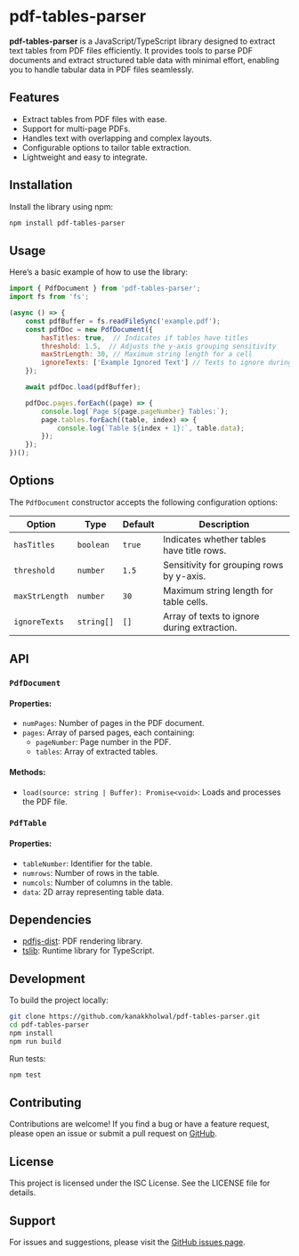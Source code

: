 # pdf-tables-parser

**pdf-tables-parser** is a JavaScript/TypeScript library designed to extract text tables from PDF files efficiently. It provides tools to parse PDF documents and extract structured table data with minimal effort, enabling you to handle tabular data in PDF files seamlessly.

## Features

- Extract tables from PDF files with ease.
- Support for multi-page PDFs.
- Handles text with overlapping and complex layouts.
- Configurable options to tailor table extraction.
- Lightweight and easy to integrate.

## Installation

Install the library using npm:

```bash
npm install pdf-tables-parser
```

## Usage

Here’s a basic example of how to use the library:

```javascript
import { PdfDocument } from 'pdf-tables-parser';
import fs from 'fs';

(async () => {
    const pdfBuffer = fs.readFileSync('example.pdf');
    const pdfDoc = new PdfDocument({
        hasTitles: true,  // Indicates if tables have titles
        threshold: 1.5,  // Adjusts the y-axis grouping sensitivity
        maxStrLength: 30, // Maximum string length for a cell
        ignoreTexts: ['Example Ignored Text'] // Texts to ignore during extraction
    });

    await pdfDoc.load(pdfBuffer);

    pdfDoc.pages.forEach((page) => {
        console.log(`Page ${page.pageNumber} Tables:`);
        page.tables.forEach((table, index) => {
            console.log(`Table ${index + 1}:`, table.data);
        });
    });
})();
```

## Options

The `PdfDocument` constructor accepts the following configuration options:

| Option          | Type      | Default       | Description                                  |
|-----------------|-----------|---------------|----------------------------------------------|
| `hasTitles`     | `boolean` | `true`        | Indicates whether tables have title rows.   |
| `threshold`     | `number`  | `1.5`         | Sensitivity for grouping rows by y-axis.    |
| `maxStrLength`  | `number`  | `30`          | Maximum string length for table cells.      |
| `ignoreTexts`   | `string[]`| `[]`          | Array of texts to ignore during extraction. |

## API

### `PdfDocument`

#### Properties:
- `numPages`: Number of pages in the PDF document.
- `pages`: Array of parsed pages, each containing:
  - `pageNumber`: Page number in the PDF.
  - `tables`: Array of extracted tables.

#### Methods:
- `load(source: string | Buffer): Promise<void>`: Loads and processes the PDF file.

### `PdfTable`

#### Properties:
- `tableNumber`: Identifier for the table.
- `numrows`: Number of rows in the table.
- `numcols`: Number of columns in the table.
- `data`: 2D array representing table data.

## Dependencies

- [pdfjs-dist](https://www.npmjs.com/package/pdfjs-dist): PDF rendering library.
- [tslib](https://www.npmjs.com/package/tslib): Runtime library for TypeScript.

## Development

To build the project locally:

```bash
git clone https://github.com/kanakkholwal/pdf-tables-parser.git
cd pdf-tables-parser
npm install
npm run build
```

Run tests:

```bash
npm test
```

## Contributing

Contributions are welcome! If you find a bug or have a feature request, please open an issue or submit a pull request on [GitHub](https://github.com/kanakkholwal/pdf-tables-parser).

## License

This project is licensed under the ISC License. See the LICENSE file for details.

## Support

For issues and suggestions, please visit the [GitHub issues page](https://github.com/kanakkholwal/pdf-tables-parser/issues).
